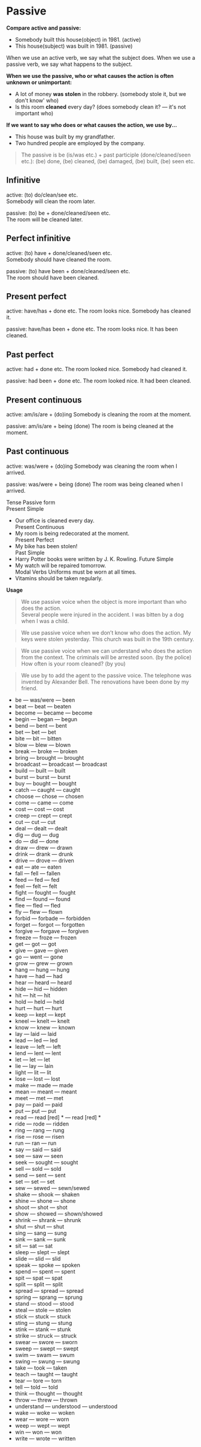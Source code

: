 # Passive

**Compare active and passive:**
- Somebody built this house(object) in 1981. (active)
- This house(subject) was built in 1981. (passive)

When we use an active verb, we say what the subject does.
When we use a passive verb, we say what happens to the subject.
  

**When we use the passive, who or what causes the action is often unknown or unimportant:**
- A lot of money **was stolen** in the robbery. (somebody stole it, but we don't know' who)
- Is this room **cleaned** every day? (does somebody clean it? — it's not important who)
  
**If we want to say who does or what causes the action, we use by...**
- This house was built by my grandfather.
- Two hundred people are employed by the company.

>The passive is be (is/was etc.) + past participle (done/cleaned/seen etc.):
(be) done, (be) cleaned, (be) damaged, (be) built, (be) seen etc.

## Infinitive 
  
active: (to) do/clean/see etc.  
Somebody will clean the room later.  
  
passive: (to) be + done/cleaned/seen etc.  
The room will be cleaned later.

## Perfect infinitive

active: (to) have + done/cleaned/seen etc.  
Somebody should have cleaned the room.
  
passive: (to) have been + done/cleaned/seen etc.  
The room should have been cleaned.

## Present perfect
  
active: have/has + done etc.
The room looks nice. Somebody has cleaned it.
  
passive: have/has been + done etc.
The room looks nice. It has been cleaned.

## Past perfect
  
active: had + done etc.
The room looked nice. Somebody had cleaned it.
  
passive: had been + done etc.
The room looked nice. It had been cleaned.

## Present continuous

active: am/is/are + (do)ing
Somebody is cleaning the room at the moment.
  
passive: am/is/are + being (done)
The room is being cleaned at the moment.

## Past continuous
  
active: was/were + (do)ing
Somebody was cleaning the room when I arrived.
  
passive: was/were + being (done)
The room was being cleaned when I arrived.



Tense	Passive form	
Present Simple
- Our office is cleaned every day.	
Present Continuous	
- My room is being redecorated at the moment.	
Present Perfect	
- My bike has been stolen!	
Past Simple	
- Harry Potter books were written by J. K. Rowling.	
Future Simple	
- My watch will be repaired tomorrow.	
Modal Verbs	Uniforms must be worn at all times.	
- Vitamins should be taken regularly.	
		
**Usage**		
>We use passive voice when the object is more important than who does the action.  
Several people were injured in the accident. I was bitten by a dog when I was a child.	
		
>We use passive voice when we don’t know who does the action.  	My keys were stolen yesterday. This church was built in the 19th century.	
		
>We use passive voice when we can understand who does the action from the context.	The criminals will be arrested soon. (by the police) How often is your room cleaned? (by you)	
		
>We use by to add the agent to the passive voice.	The telephone was invented by Alexander Bell. The renovations have been done by my friend.	
		

- be — was/were — been  
- beat — beat — beaten  
- become — became — become  
- begin — began — begun  
- bend — bent — bent  
- bet — bet — bet
- bite — bit — bitten
- blow — blew — blown
- break — broke — broken
- bring — brought — brought
- broadcast — broadcast — broadcast
- build — built — built
- burst — burst — burst
- buy — bought — bought
- catch — caught — caught
- choose — chose — chosen
- come — came — come
- cost — cost — cost
- creep — crept — crept
- cut — cut — cut
- deal — dealt — dealt
- dig — dug — dug
- do — did — done
- draw — drew — drawn
- drink — drank — drunk
- drive — drove — driven
- eat — ate — eaten
- fall — fell — fallen
- feed — fed — fed
- feel — felt — felt
- fight — fought — fought
- find — found — found
- flee — fled — fled
- fly — flew — flown
- forbid — forbade — forbidden
- forget — forgot — forgotten
- forgive — forgave — forgiven
- freeze — froze — frozen
- get — got — got
- give — gave — given
- go — went — gone
- grow — grew — grown
- hang — hung — hung
- have — had — had
- hear — heard — heard
- hide — hid — hidden
- hit — hit — hit
- hold — held — held
- hurt — hurt — hurt
- keep — kept — kept
- kneel — knelt — knelt
- know — knew — known
- lay — laid — laid
- lead — led — led
- leave — left — left
- lend — lent — lent
- let — let — let
- lie — lay — lain
- light — lit — lit
- lose — lost — lost
- make — made — made
- mean — meant — meant
- meet — met — met
- pay — paid — paid
- put — put — put
- read — read [red] * — read [red] *
- ride — rode — ridden
- ring — rang — rung
- rise — rose — risen
- run — ran — run
- say — said — said
- see — saw — seen
- seek — sought — sought
- sell — sold — sold
- send — sent — sent
- set — set — set
- sew — sewed — sewn/sewed
- shake — shook — shaken
- shine — shone — shone
- shoot — shot — shot
- show — showed — shown/showed
- shrink — shrank — shrunk
- shut — shut — shut
- sing — sang — sung
- sink — sank — sunk
- sit — sat — sat
- sleep — slept — slept
- slide — slid — slid
- speak — spoke — spoken
- spend — spent — spent
- spit — spat — spat
- split — split — split
- spread — spread — spread
- spring — sprang — sprung
- stand — stood — stood
- steal — stole — stolen
- stick — stuck — stuck
- sting — stung — stung
- stink — stank — stunk
- strike — struck — struck
- swear — swore — sworn
- sweep — swept — swept
- swim — swam — swum
- swing — swung — swung
- take — took — taken
- teach — taught — taught
- tear — tore — torn
- tell — told — told
- think — thought — thought
- throw — threw — thrown
- understand — understood — understood
- wake — woke — woken
- wear — wore — worn
- weep — wept — wept
- win — won — won
- write — wrote — written
